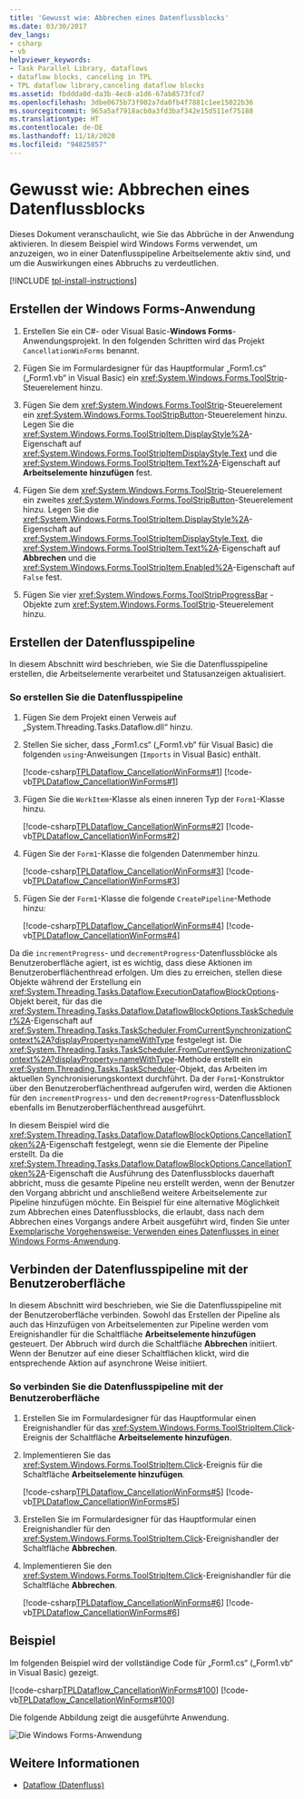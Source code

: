 ```yaml
---
title: 'Gewusst wie: Abbrechen eines Datenflussblocks'
ms.date: 03/30/2017
dev_langs:
- csharp
- vb
helpviewer_keywords:
- Task Parallel Library, dataflows
- dataflow blocks, canceling in TPL
- TPL dataflow library,canceling dataflow blocks
ms.assetid: fbddda0d-da3b-4ec8-a1d6-67ab8573fcd7
ms.openlocfilehash: 3dbe0675b73f902a7da0fb4f7881c1ee15022b36
ms.sourcegitcommit: 965a5af7918acb0a3fd3baf342e15d511ef75188
ms.translationtype: HT
ms.contentlocale: de-DE
ms.lasthandoff: 11/18/2020
ms.locfileid: "94825857"
---
```

# <a name="how-to-cancel-a-dataflow-block"></a>Gewusst wie: Abbrechen eines Datenflussblocks
Dieses Dokument veranschaulicht, wie Sie das Abbrüche in der Anwendung aktivieren. In diesem Beispiel wird Windows Forms verwendet, um anzuzeigen, wo in einer Datenflusspipeline Arbeitselemente aktiv sind, und um die Auswirkungen eines Abbruchs zu verdeutlichen.  

[!INCLUDE [tpl-install-instructions](../../../includes/tpl-install-instructions.md)]
  
## <a name="to-create-the-windows-forms-application"></a>Erstellen der Windows Forms-Anwendung  
  
1. Erstellen Sie ein C#- oder Visual Basic-**Windows Forms**-Anwendungsprojekt. In den folgenden Schritten wird das Projekt `CancellationWinForms` benannt.  
  
2. Fügen Sie im Formulardesigner für das Hauptformular „Form1.cs“ („Form1.vb“ in Visual Basic) ein <xref:System.Windows.Forms.ToolStrip>-Steuerelement hinzu.  
  
3. Fügen Sie dem <xref:System.Windows.Forms.ToolStrip>-Steuerelement ein <xref:System.Windows.Forms.ToolStripButton>-Steuerelement hinzu. Legen Sie die <xref:System.Windows.Forms.ToolStripItem.DisplayStyle%2A>-Eigenschaft auf <xref:System.Windows.Forms.ToolStripItemDisplayStyle.Text> und die <xref:System.Windows.Forms.ToolStripItem.Text%2A>-Eigenschaft auf **Arbeitselemente hinzufügen** fest.  
  
4. Fügen Sie dem <xref:System.Windows.Forms.ToolStrip>-Steuerelement ein zweites <xref:System.Windows.Forms.ToolStripButton>-Steuerelement hinzu. Legen Sie die <xref:System.Windows.Forms.ToolStripItem.DisplayStyle%2A>-Eigenschaft auf <xref:System.Windows.Forms.ToolStripItemDisplayStyle.Text>, die <xref:System.Windows.Forms.ToolStripItem.Text%2A>-Eigenschaft auf **Abbrechen** und die <xref:System.Windows.Forms.ToolStripItem.Enabled%2A>-Eigenschaft auf `False` fest.  
  
5. Fügen Sie vier <xref:System.Windows.Forms.ToolStripProgressBar> -Objekte zum <xref:System.Windows.Forms.ToolStrip>-Steuerelement hinzu.  
  
## <a name="creating-the-dataflow-pipeline"></a>Erstellen der Datenflusspipeline  
 In diesem Abschnitt wird beschrieben, wie Sie die Datenflusspipeline erstellen, die Arbeitselemente verarbeitet und Statusanzeigen aktualisiert.  
  
### <a name="to-create-the-dataflow-pipeline"></a>So erstellen Sie die Datenflusspipeline  
  
1. Fügen Sie dem Projekt einen Verweis auf „System.Threading.Tasks.Dataflow.dll“ hinzu.  
  
2. Stellen Sie sicher, dass „Form1.cs“ („Form1.vb“ für Visual Basic) die folgenden `using`-Anweisungen (`Imports` in Visual Basic) enthält.  
  
     [!code-csharp[TPLDataflow_CancellationWinForms#1](../../../samples/snippets/csharp/VS_Snippets_Misc/tpldataflow_cancellationwinforms/cs/cancellationwinforms/form1.cs#1)]
     [!code-vb[TPLDataflow_CancellationWinForms#1](../../../samples/snippets/visualbasic/VS_Snippets_Misc/tpldataflow_cancellationwinforms/vb/cancellationwinforms/form1.vb#1)]  
  
3. Fügen Sie die `WorkItem`-Klasse als einen inneren Typ der `Form1`-Klasse hinzu.  
  
     [!code-csharp[TPLDataflow_CancellationWinForms#2](../../../samples/snippets/csharp/VS_Snippets_Misc/tpldataflow_cancellationwinforms/cs/cancellationwinforms/form1.cs#2)]
     [!code-vb[TPLDataflow_CancellationWinForms#2](../../../samples/snippets/visualbasic/VS_Snippets_Misc/tpldataflow_cancellationwinforms/vb/cancellationwinforms/form1.vb#2)]  
  
4. Fügen Sie der `Form1`-Klasse die folgenden Datenmember hinzu.  
  
     [!code-csharp[TPLDataflow_CancellationWinForms#3](../../../samples/snippets/csharp/VS_Snippets_Misc/tpldataflow_cancellationwinforms/cs/cancellationwinforms/form1.cs#3)]
     [!code-vb[TPLDataflow_CancellationWinForms#3](../../../samples/snippets/visualbasic/VS_Snippets_Misc/tpldataflow_cancellationwinforms/vb/cancellationwinforms/form1.vb#3)]  
  
5. Fügen Sie der `Form1`-Klasse die folgende `CreatePipeline`-Methode hinzu:  
  
     [!code-csharp[TPLDataflow_CancellationWinForms#4](../../../samples/snippets/csharp/VS_Snippets_Misc/tpldataflow_cancellationwinforms/cs/cancellationwinforms/form1.cs#4)]
     [!code-vb[TPLDataflow_CancellationWinForms#4](../../../samples/snippets/visualbasic/VS_Snippets_Misc/tpldataflow_cancellationwinforms/vb/cancellationwinforms/form1.vb#4)]  
  
 Da die `incrementProgress`- und `decrementProgress`-Datenflussblöcke als Benutzeroberfläche agiert, ist es wichtig, dass diese Aktionen im Benutzeroberflächenthread erfolgen. Um dies zu erreichen, stellen diese Objekte während der Erstellung ein <xref:System.Threading.Tasks.Dataflow.ExecutionDataflowBlockOptions>-Objekt bereit, für das die <xref:System.Threading.Tasks.Dataflow.DataflowBlockOptions.TaskScheduler%2A>-Eigenschaft auf <xref:System.Threading.Tasks.TaskScheduler.FromCurrentSynchronizationContext%2A?displayProperty=nameWithType> festgelegt ist. Die <xref:System.Threading.Tasks.TaskScheduler.FromCurrentSynchronizationContext%2A?displayProperty=nameWithType>-Methode erstellt ein <xref:System.Threading.Tasks.TaskScheduler>-Objekt, das Arbeiten im aktuellen Synchronisierungskontext durchführt. Da der `Form1`-Konstruktor über den Benutzeroberflächenthread aufgerufen wird, werden die Aktionen für den `incrementProgress`- und den `decrementProgress`-Datenflussblock ebenfalls im Benutzeroberflächenthread ausgeführt.  
  
 In diesem Beispiel wird die <xref:System.Threading.Tasks.Dataflow.DataflowBlockOptions.CancellationToken%2A>-Eigenschaft festgelegt, wenn sie die Elemente der Pipeline erstellt. Da die <xref:System.Threading.Tasks.Dataflow.DataflowBlockOptions.CancellationToken%2A>-Eigenschaft die Ausführung des Datenflussblocks dauerhaft abbricht, muss die gesamte Pipeline neu erstellt werden, wenn der Benutzer den Vorgang abbricht und anschließend weitere Arbeitselemente zur Pipeline hinzufügen möchte. Ein Beispiel für eine alternative Möglichkeit zum Abbrechen eines Datenflussblocks, die erlaubt, dass nach dem Abbrechen eines Vorgangs andere Arbeit ausgeführt wird, finden Sie unter [Exemplarische Vorgehensweise: Verwenden eines Datenflusses in einer Windows Forms-Anwendung](walkthrough-using-dataflow-in-a-windows-forms-application.md).  
  
## <a name="connecting-the-dataflow-pipeline-to-the-user-interface"></a>Verbinden der Datenflusspipeline mit der Benutzeroberfläche  
 In diesem Abschnitt wird beschrieben, wie Sie die Datenflusspipeline mit der Benutzeroberfläche verbinden. Sowohl das Erstellen der Pipeline als auch das Hinzufügen von Arbeitselementen zur Pipeline werden vom Ereignishandler für die Schaltfläche **Arbeitselemente hinzufügen** gesteuert. Der Abbruch wird durch die Schaltfläche **Abbrechen** initiiert. Wenn der Benutzer auf eine dieser Schaltflächen klickt, wird die entsprechende Aktion auf asynchrone Weise initiiert.  
  
### <a name="to-connect-the-dataflow-pipeline-to-the-user-interface"></a>So verbinden Sie die Datenflusspipeline mit der Benutzeroberfläche  
  
1. Erstellen Sie im Formulardesigner für das Hauptformular einen Ereignishandler für das <xref:System.Windows.Forms.ToolStripItem.Click>-Ereignis der Schaltfläche **Arbeitselemente hinzufügen**.  
  
2. Implementieren Sie das <xref:System.Windows.Forms.ToolStripItem.Click>-Ereignis für die Schaltfläche **Arbeitselemente hinzufügen**.  
  
     [!code-csharp[TPLDataflow_CancellationWinForms#5](../../../samples/snippets/csharp/VS_Snippets_Misc/tpldataflow_cancellationwinforms/cs/cancellationwinforms/form1.cs#5)]
     [!code-vb[TPLDataflow_CancellationWinForms#5](../../../samples/snippets/visualbasic/VS_Snippets_Misc/tpldataflow_cancellationwinforms/vb/cancellationwinforms/form1.vb#5)]  
  
3. Erstellen Sie im Formulardesigner für das Hauptformular einen Ereignishandler für den <xref:System.Windows.Forms.ToolStripItem.Click>-Ereignishandler der Schaltfläche **Abbrechen**.  
  
4. Implementieren Sie den <xref:System.Windows.Forms.ToolStripItem.Click>-Ereignishandler für die Schaltfläche **Abbrechen**.  
  
     [!code-csharp[TPLDataflow_CancellationWinForms#6](../../../samples/snippets/csharp/VS_Snippets_Misc/tpldataflow_cancellationwinforms/cs/cancellationwinforms/form1.cs#6)]
     [!code-vb[TPLDataflow_CancellationWinForms#6](../../../samples/snippets/visualbasic/VS_Snippets_Misc/tpldataflow_cancellationwinforms/vb/cancellationwinforms/form1.vb#6)]  
  
## <a name="example"></a>Beispiel  
 Im folgenden Beispiel wird der vollständige Code für „Form1.cs“ („Form1.vb“ in Visual Basic) gezeigt.  
  
 [!code-csharp[TPLDataflow_CancellationWinForms#100](../../../samples/snippets/csharp/VS_Snippets_Misc/tpldataflow_cancellationwinforms/cs/cancellationwinforms/form1.cs#100)]
 [!code-vb[TPLDataflow_CancellationWinForms#100](../../../samples/snippets/visualbasic/VS_Snippets_Misc/tpldataflow_cancellationwinforms/vb/cancellationwinforms/form1.vb#100)]  
  
 Die folgende Abbildung zeigt die ausgeführte Anwendung.  
  
 ![Die Windows Forms-Anwendung](media/tpldataflow-cancellation.png "TPLDataflow_Cancellation")  

## <a name="see-also"></a>Weitere Informationen

- [Dataflow (Datenfluss)](dataflow-task-parallel-library.md)
